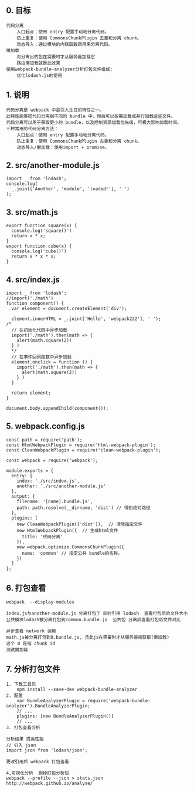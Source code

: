 ## 0. 目标
    代码分离
        入口起点：使用 entry 配置手动地分离代码。
        防止重复：使用 CommonsChunkPlugin 去重和分离 chunk。
        动态导入：通过模块的内联函数调用来分离代码。
    懒加载
        对分离出的包在需要时才从服务器加载它
        路由懒加载就是此效果
    使用webpack-bundle-analyzer分析打包文件组成: 
        优化lodash.js的使用
    
## 1. 说明
    代码分离是 webpack 中最引人注目的特性之一。
    此特性能够把代码分离到不同的 bundle 中，然后可以按需加载或并行加载这些文件。
    代码分离可以用于获取更小的 bundle，以及控制资源加载优先级，可极大影响加载时间。
    三种常用的代码分离方法：
        入口起点：使用 entry 配置手动地分离代码。
        防止重复：使用 CommonsChunkPlugin 去重和分离 chunk。
        动态导入/懒加载：使用import + promise。

## 2. src/another-module.js
    import _ from 'lodash';
    console.log(
      _.join(['Another', 'module', 'loaded!'], ' ')
    );
## 3. src/math.js
    export function square(x) {
      console.log('square()')
      return x * x;
    }
    export function cube(x) {
      console.log('cube()')
      return x * x * x;
    }
## 4. src/index.js
    import _ from 'lodash';
    //import('./math')
    function component() {
      var element = document.createElement('div');
    
      element.innerHTML = _.join(['Hello', 'webpack222'], ' ');
    /*
      // 在初始化代码中异步加载
      import('./math').then(math => {
        alert(math.square(2))
      } )
      */
      // 在事件回调函数中异步加载
      element.onclick = function () {
        import('./math').then(math => {
          alert(math.square(2))
        } )
      }
    
      return element;
    }
    
    document.body.appendChild(component());
## 5. webpack.config.js
    const path = require('path');
    const HtmlWebpackPlugin = require('html-webpack-plugin');
    const CleanWebpackPlugin = require('clean-webpack-plugin');
    
    const webpack = require('webpack');
    
    module.exports = {
      entry: {
        index: './src/index.js',
        another: './src/another-module.js'
      },
      output: {
        filename: '[name].bundle.js',
        path: path.resolve(__dirname, 'dist') // 得到绝对路径
      },
      plugins: [
        new CleanWebpackPlugin(['dist']),  // 清除指定文件
        new HtmlWebpackPlugin({  // 生成html文件
          title: '代码分离'
        }),
        new webpack.optimize.CommonsChunkPlugin({
          name: 'common' // 指定公共 bundle的名称。
        })
      ]
    };
    
## 6. 打包查看
    webpack  --display-modules
    
    index.js与another-module.js 分离打包了 同时引用 lodash  查看打包后的文件大小
    公共模块lodash被分离打包到common.bundle.js  公共包 分离后查看打包后文件对比

    异步查看 network 调用
    math.js被分离打包到0.bundle.js, 且此js在需要时才从服务器端获取(懒加载)
    这个 0 是指 chunk id
    测试懒加载
    
## 7. 分析打包文件
    1. 下载工具包
        npm install --save-dev webpack-bundle-analyzer
    2. 配置
        var BundleAnalyzerPlugin = require('webpack-bundle-analyzer').BundleAnalyzerPlugin;
        // ...
        plugins: [new BundleAnalyzerPlugin()]
        // ...
    3. 打包查看分析 
    
    分析结果 提高性能
    // 引入 json 
    import json from 'lodash/json';

    更改引用后 webpack 打包查看
    
    4,可视化分析  删掉打包分析包
    webpack --profile --json > stats.json
    http://webpack.github.io/analyse/

    